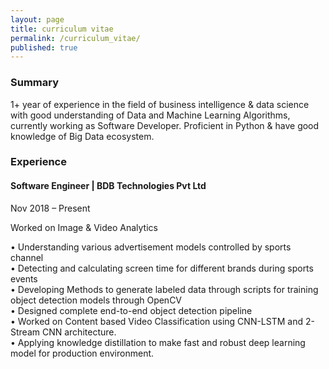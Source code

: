 ```yaml
---
layout: page
title: curriculum vitae
permalink: /curriculum_vitae/
published: true
---
```


### Summary  

1+ year of experience in the field of business intelligence & data science with good understanding of Data and Machine Learning Algorithms, currently working as Software Developer. Proficient in Python & have good knowledge of Big Data ecosystem.

### Experience

#### Software Engineer | BDB Technologies Pvt Ltd

Nov 2018 – Present 

Worked on Image & Video Analytics

•	Understanding various advertisement models controlled by sports channel  
•	Detecting and calculating screen time for different brands during sports events  
•	Developing Methods to generate labeled data through scripts for training object detection models through OpenCV  
•	Designed complete end-to-end object detection pipeline  
•	Worked on Content based Video Classification using CNN-LSTM and 2-Stream CNN architecture.  
•	Applying knowledge distillation to make fast and robust deep learning model for production environment.  
